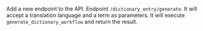 Add a new endpoint to the API.
Endpoint `/dictionary_entry/generate`. It will accept a translation language and a term as parameters.
It will execute `generate_dictionary_workflow` and return the result.